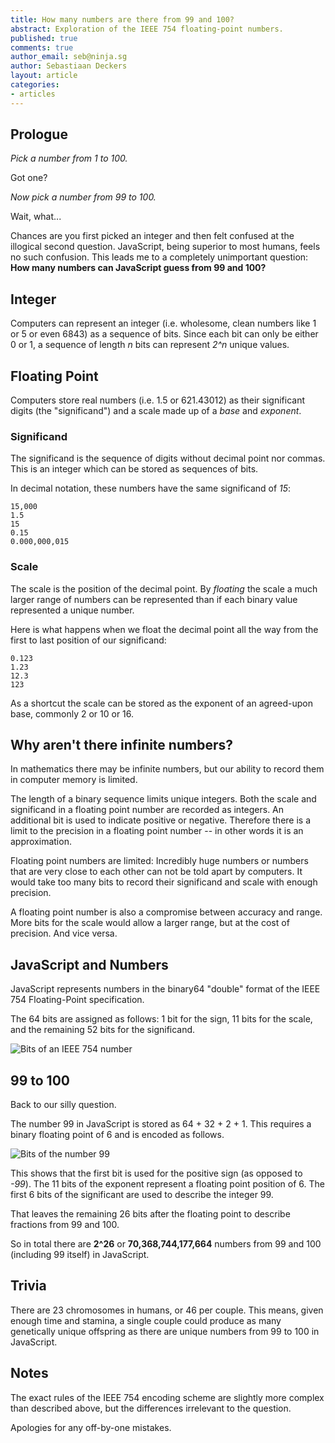 ```yaml
---
title: How many numbers are there from 99 and 100?
abstract: Exploration of the IEEE 754 floating-point numbers.
published: true
comments: true
author_email: seb@ninja.sg
author: Sebastiaan Deckers
layout: article
categories:
- articles
---
```

## Prologue
*Pick a number from 1 to 100.*

Got one?

*Now pick a number from 99 to 100.*

Wait, what...

Chances are you first picked an integer and then felt confused at the illogical second question. JavaScript, being superior to most humans, feels no such confusion. This leads me to a completely unimportant question: **How many numbers can JavaScript guess from 99 and 100?**

## Integer
Computers can represent an integer (i.e. wholesome, clean numbers like 1 or 5 or even 6843) as a sequence of bits. Since each bit can only be either 0 or 1, a sequence of length *n* bits can represent *2^n* unique values.

## Floating Point
Computers store real numbers (i.e. 1.5 or 621.43012) as their significant digits (the "significand") and a scale made up of a *base* and *exponent*.

### Significand
The significand is the sequence of digits without decimal point nor commas. This is an integer which can be stored as sequences of bits.

In decimal notation, these numbers have the same significand of *15*:

    15,000
    1.5
    15
    0.15
    0.000,000,015

### Scale
The scale is the position of the decimal point. By *floating* the scale a much larger range of numbers can be represented than if each binary value represented a unique number.

Here is what happens when we float the decimal point all the way from the first to last position of our significand:

    0.123
    1.23
    12.3
    123

As a shortcut the scale can be stored as the exponent of an agreed-upon base, commonly 2 or 10 or 16.

## Why aren't there infinite numbers?
In mathematics there may be infinite numbers, but our ability to record them in computer memory is limited.

The length of a binary sequence limits unique integers. Both the scale and significand in a floating point number are recorded as integers. An additional bit is used to indicate positive or negative. Therefore there is a limit to the precision in a floating point number -- in other words it is an approximation.

Floating point numbers are limited: Incredibly huge numbers or numbers that are very close to each other can not be told apart by computers. It would take too many bits to record their significand and scale with enough precision.

A floating point number is also a compromise between accuracy and range. More bits for the scale would allow a larger range, but at the cost of precision. And vice versa.

## JavaScript and Numbers
JavaScript represents numbers in the binary64 "double" format of the IEEE 754 Floating-Point specification.

The 64 bits are assigned as follows: 1 bit for the sign, 11 bits for the scale, and the remaining 52 bits for the significand.

![Bits of an IEEE 754 number](http://i.imgur.com/dYIh8QV.png)

## 99 to 100
Back to our silly question.

The number 99 in JavaScript is stored as 64 + 32 + 2 + 1. This requires a binary floating point of 6 and is encoded as follows.

![Bits of the number 99](http://i.imgur.com/WHD0JbN.png)

This shows that the first bit is used for the positive sign (as opposed to *-99*). The 11 bits of the exponent represent a floating point position of 6. The first 6 bits of the significant are used to describe the integer 99.

That leaves the remaining 26 bits after the floating point to describe fractions from 99 and 100.

So in total there are **2^26** or **70,368,744,177,664** numbers from 99 and 100 (including 99 itself) in JavaScript.

## Trivia
There are 23 chromosomes in humans, or 46 per couple. This means, given enough time and stamina, a single couple could produce as many genetically unique offspring as there are unique numbers from 99 to 100 in JavaScript.

## Notes
The exact rules of the IEEE 754 encoding scheme are slightly more complex than described above, but the differences irrelevant to the question.

Apologies for any off-by-one mistakes.
